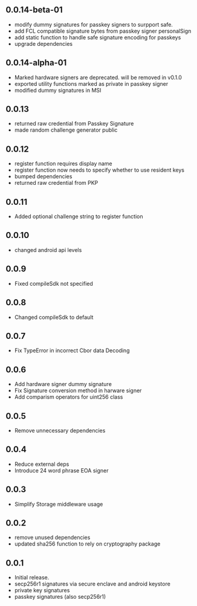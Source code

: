 ## 0.0.14-beta-01

- modify dummy signatures for passkey signers to surpport safe.
- add FCL compatible signature bytes from passkey signer personalSign
- add static function to handle safe signature encoding for passkeys
- upgrade dependencies

## 0.0.14-alpha-01

- Marked hardware signers are deprecated. will be removed in v0.1.0
- exported utility functions marked as private in passkey signer
- modified dummy signatures in MSI

## 0.0.13

- returned raw credential from Passkey Signature
- made random challenge generator public

## 0.0.12

- register function requires display name
- register function now needs to specify whether to use resident keys
- bumped dependencies
- returned raw credential from PKP

## 0.0.11

- Added optional challenge string to register function

## 0.0.10

- changed android api levels

## 0.0.9

- Fixed compileSdk not specified

## 0.0.8

- Changed compileSdk to default

## 0.0.7

- Fix TypeError in incorrect Cbor data Decoding

## 0.0.6

- Add hardware signer dummy signature
- Fix Signature conversion method in harware signer
- Add comparism operators for uint256 class

## 0.0.5

- Remove unnecessary dependencies

## 0.0.4

- Reduce external deps
- Introduce 24 word phrase EOA signer

## 0.0.3

- Simplify Storage middleware usage

## 0.0.2

- remove unused dependencies
- updated sha256 function to rely on cryptography package

## 0.0.1

- Initial release.
- secp256r1 signatures via secure enclave and android keystore
- private key signatures
- passkey signatures (also secp256r1)
